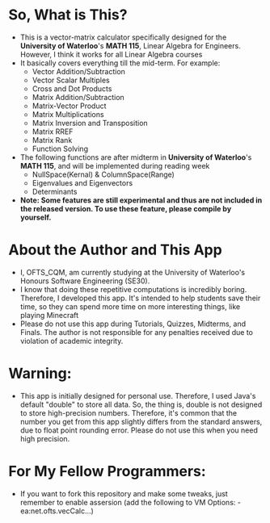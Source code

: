 # So, What is This?
- This is a vector-matrix calculator specifically designed for the **University of Waterloo**'s **MATH 115**, Linear Algebra for Engineers. However, I think it works for all Linear Algebra courses
- It basically covers everything till the mid-term. For example:
  - Vector Addition/Subtraction
  - Vector Scalar Multiples
  - Cross and Dot Products
  - Matrix Addition/Subtraction
  - Matrix-Vector Product
  - Matrix Multiplications
  - Matrix Inversion and Transposition
  - Matrix RREF
  - Matrix Rank
  - Function Solving
 - The following functions are after midterm in **University of Waterloo**'s **MATH 115**, and will be implemented during reading week
   - NullSpace(Kernal) & ColumnSpace(Range)
   - Eigenvalues and Eigenvectors
   - Determinants
 - **Note: Some features are still experimental and thus are not included in the released version. To use these feature, please compile by yourself.**
# About the Author and This App
- I, OFTS_CQM, am currently studying at the University of Waterloo's Honours Software Engineering (SE30).
- I know that doing these repetitive computations is incredibly boring. Therefore, I developed this app. It's intended to help students save their time, so they can spend more time on more interesting things, like playing Minecraft
- Please do not use this app during Tutorials, Quizzes, Midterms, and Finals. The author is not responsible for any penalties received due to violation of academic integrity.

# Warning:
- This app is initially designed for personal use. Therefore, I used Java's default "double" to store all data. So, the thing is, double is not designed to store high-precision numbers. Therefore, it's common that the number you get from this app slightly differs from the standard answers, due to float point rounding error. Please do not use this when you need high precision. 

# For My Fellow Programmers:
- If you want to fork this repository and make some tweaks, just remember to enable assersion (add the following to VM Options: -ea:net.ofts.vecCalc...)
